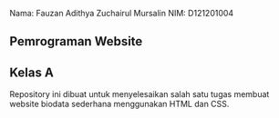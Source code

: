 Nama: Fauzan Adithya Zuchairul Mursalin
NIM: D121201004

## Pemrograman Website 
## Kelas A

Repository ini dibuat untuk menyelesaikan salah satu tugas membuat website biodata sederhana menggunakan HTML dan CSS.